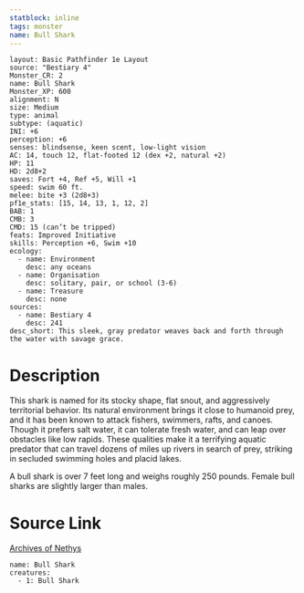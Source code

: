 ```yaml
---
statblock: inline
tags: monster
name: Bull Shark
---
```

```statblock
layout: Basic Pathfinder 1e Layout
source: "Bestiary 4"
Monster_CR: 2
name: Bull Shark
Monster_XP: 600
alignment: N
size: Medium
type: animal
subtype: (aquatic)
INI: +6
perception: +6
senses: blindsense, keen scent, low-light vision
AC: 14, touch 12, flat-footed 12 (dex +2, natural +2)
HP: 11
HD: 2d8+2
saves: Fort +4, Ref +5, Will +1
speed: swim 60 ft.
melee: bite +3 (2d8+3)
pf1e_stats: [15, 14, 13, 1, 12, 2]
BAB: 1
CMB: 3
CMD: 15 (can’t be tripped)
feats: Improved Initiative
skills: Perception +6, Swim +10
ecology:
  - name: Environment
    desc: any oceans
  - name: Organisation
    desc: solitary, pair, or school (3-6)
  - name: Treasure
    desc: none
sources:
  - name: Bestiary 4
    desc: 241
desc_short: This sleek, gray predator weaves back and forth through the water with savage grace.
```
# Description
This shark is named for its stocky shape, flat snout, and aggressively territorial behavior. Its natural environment brings it close to humanoid prey, and it has been known to attack fishers, swimmers, rafts, and canoes. Though it prefers salt water, it can tolerate fresh water, and can leap over obstacles like low rapids. These qualities make it a terrifying aquatic predator that can travel dozens of miles up rivers in search of prey, striking in secluded swimming holes and placid lakes.

A bull shark is over 7 feet long and weighs roughly 250 pounds. Female bull sharks are slightly larger than males.
# Source Link
[Archives of Nethys](https://aonprd.com/MonsterDisplay.aspx?ItemName=Bull%20Shark)
```encounter-table
name: Bull Shark
creatures:
  - 1: Bull Shark
```
